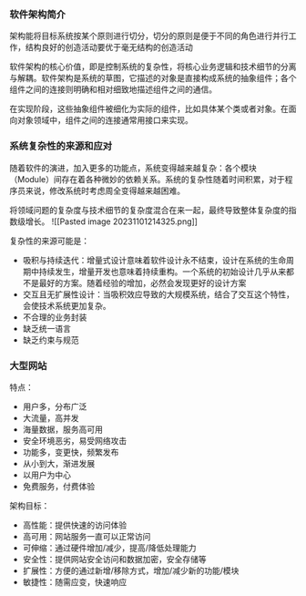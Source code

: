 ### 软件架构简介
架构能将目标系统按某个原则进行切分，切分的原则是便于不同的角色进行并行工作，结构良好的创造活动要优于毫无结构的创造活动

软件架构的核心价值，即是控制系统的复杂性，将核心业务逻辑和技术细节的分离与解耦。软件架构是系统的草图，它描述的对象是直接构成系统的抽象组件；各个组件之间的连接则明确和相对细致地描述组件之间的通信。

在实现阶段，这些抽象组件被细化为实际的组件，比如具体某个类或者对象。在面向对象领域中，组件之间的连接通常用接口来实现。

### 系统复杂性的来源和应对
随着软件的演进，加入更多的功能点，系统变得越来越复杂：各个模块（Module）间存在着各种微妙的依赖关系。系统的复杂性随着时间积累，对于程序员来说，修改系统时考虑周全变得越来越困难。

将领域问题的复杂度与技术细节的复杂度混合在来一起，最终导致整体复杂度的指数级增长。
![[Pasted image 20231101214325.png]]

复杂性的来源可能是：
- 吸积与持续迭代：增量式设计意味着软件设计永不结束，设计在系统的生命周期中持续发生，增量开发也意味着持续重构。一个系统的初始设计几乎从来都不是最好的方案。随着经验的增加，必然会发现更好的设计方案
- 交互且无扩展性设计：当吸积效应导致的大规模系统，结合了交互这个特性，会使技术系统更加复杂。
- 不合理的业务封装
- 缺乏统一语言
- 缺乏约束与规范
### 大型网站
特点：
- 用户多，分布广泛
- 大流量，高并发
- 海量数据，服务高可用
- 安全环境恶劣，易受网络攻击
- 功能多，变更快，频繁发布
- 从小到大，渐进发展
- 以用户为中心
- 免费服务，付费体验

架构目标：
- 高性能：提供快速的访问体验
- 高可用：网站服务一直可以正常访问
- 可伸缩：通过硬件增加/减少，提高/降低处理能力
- 安全性：提供网站安全访问和数据加密，安全存储等
- 扩展性：方便的通过新增/移除方式，增加/减少新的功能/模块
- 敏捷性：随需应变，快速响应